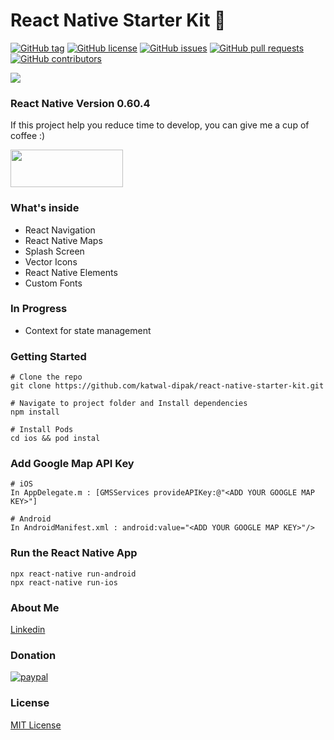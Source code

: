 # React Native Starter Kit 🚀

[![GitHub tag](https://img.shields.io/github/tag/katwal-dipak/react-native-starter-kit?style=for-the-badge)](https://github.com/katwal-dipak/react-native-starter-kit/tags)
[![GitHub license](https://img.shields.io/github/license/katwal-dipak/react-native-starter-kit?style=for-the-badge)](https://github.com/katwal-dipak/react-native-starter-kit/blob/master/LICENSE)
[![GitHub issues](https://img.shields.io/github/issues/katwal-dipak/react-native-starter-kit?style=for-the-badge)](https://github.com/katwal-dipak/react-native-starter-kit/issues)
[![GitHub pull requests](https://img.shields.io/github/issues-pr/katwal-dipak/react-native-starter-kit?style=for-the-badge)](https://github.com/katwal-dipak/react-native-starter-kit/pulls)
[![GitHub contributors](https://img.shields.io/github/contributors/katwal-dipak/react-native-starter-kit?style=for-the-badge)](https://github.com/katwal-dipak/react-native-starter-kit/contributors)

  
<img src="https://firebasestorage.googleapis.com/v0/b/innernepal-dca5b.appspot.com/o/reactNativeStarterKit%2Fscreenshot_1.jpg?alt=media&token=01946fdc-0386-45d7-a636-61d02f5b51af">

### React Native Version 0.60.4
If this project help you reduce time to develop, you can give me a cup of coffee :)

<img src="https://firebasestorage.googleapis.com/v0/b/innernepal-dca5b.appspot.com/o/reactNativeStarterKit%2Fbuy_me_coffee.png?alt=media&token=b81973ea-df2d-44eb-b22d-3acd28191ddb" height="60" width="180">

### What's inside

* React Navigation
* React Native Maps
* Splash Screen
* Vector Icons
* React Native Elements
* Custom Fonts

### In Progress

* Context for state management

### Getting Started
```
# Clone the repo
git clone https://github.com/katwal-dipak/react-native-starter-kit.git

# Navigate to project folder and Install dependencies
npm install

# Install Pods
cd ios && pod instal
```

### Add Google Map API Key
```
# iOS
In AppDelegate.m : [GMSServices provideAPIKey:@"<ADD YOUR GOOGLE MAP KEY>"]

# Android
In AndroidManifest.xml : android:value="<ADD YOUR GOOGLE MAP KEY>"/>

```

### Run the React Native App
```
npx react-native run-android
npx react-native run-ios
```

### About Me
[Linkedin](https://www.linkedin.com/in/deepak-katuwal-685b22117/)


### Donation

[![paypal](https://www.paypalobjects.com/en_US/i/btn/btn_donateCC_LG.gif)](#)

### License

[MIT License](LICENSE)
